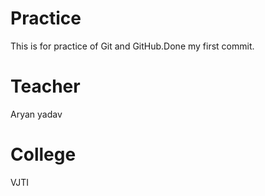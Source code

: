 # Practice
This is for practice of Git and GitHub.Done my first commit.
# Teacher
Aryan yadav
# College
VJTI